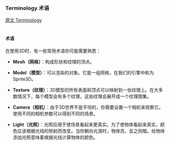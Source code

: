 ### Terminology  术语
[原文 Terminology](https://docs.cocos2d-x.org/cocos2d-x/v4/en/3d/terminology.html) 
<br>
<br>

#### 术语
在使用3D时，有一些常用术语你可能需要熟悉：

- **Mesh（网格）**：构成形状和纹理的顶点。
  
- **Model（模型）**：可以渲染的对象。它是一组网格，在我们的引擎中称为Sprite3D。

- **Texture（纹理）**：3D模型的所有表面和顶点可以映射到一张纹理上。在大多数情况下，每个模型会有多个纹理，这些纹理会展开成一个纹理图集。

- **Camera（相机）**：由于3D世界不是平坦的，你需要设置一个相机来观察它。使用不同的相机参数可以得到不同的场景。

- **Light（光照）**：光照应用于使场景看起来更真实。为了使物体看起来真实，颜色应该根据光线的照射而改变。当你朝向光源时，物体亮，反之则暗。给物体添加光照意味着根据光线计算物体的颜色。